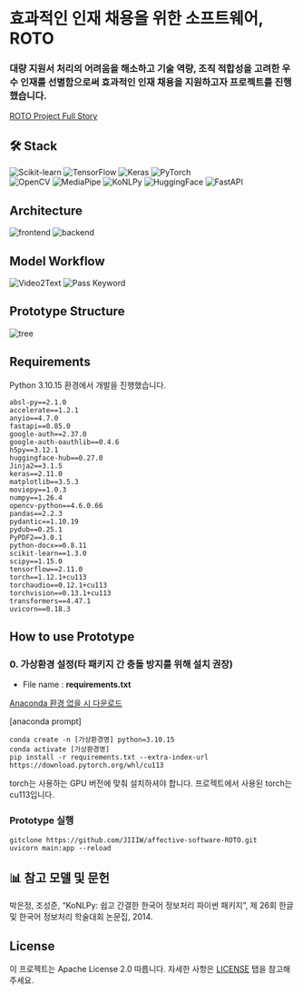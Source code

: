 # 효과적인 인재 채용을 위한 소프트웨어, ROTO
### 대량 지원서 처리의 어려움을 해소하고 기술 역량, 조직 적합성을 고려한 우수 인재를 선별함으로써 효과적인 인재 채용을 지원하고자 프로젝트를 진행했습니다.
[ROTO Project Full Story](https://www.behance.net/gallery/216485353/-ROTO)

## 🛠 Stack

![Scikit-learn](https://img.shields.io/badge/Scikit-leran-F7931E?style=for-the-badge&logo=Scikit-learn&logoColor=white)
![TensorFlow](https://img.shields.io/badge/TensorFlow-%23FF6F00.svg?style=for-the-badge&logo=TensorFlow&logoColor=white)
![Keras](https://img.shields.io/badge/Keras-%23D00000.svg?style=for-the-badge&logo=Keras&logoColor=white)
![PyTorch](https://img.shields.io/badge/PyTorch-EE4C2C?style=for-the-badge&logo=PyTorch&logoColor=white)</br>
![OpenCV](https://img.shields.io/badge/opencv-%23white.svg?style=for-the-badge&logo=opencv&logoColor=white)
![MediaPipe](https://img.shields.io/badge/MediaPipe-0F9D58?style=for-the-badge&logo=Google&logoColor=white)
![KoNLPy](https://img.shields.io/badge/KoNLPy-cc1417?style=for-the-badge&logo=KoNLPy&logoColor=white)
![HuggingFace](https://img.shields.io/badge/HuggingFace-FFD21E?style=for-the-badge&logo=HuggingFace&logoColor=white)
![FastAPI](https://img.shields.io/badge/FastAPI-009688?style=for-the-badge&logo=fastapi&logoColor=white)

## Architecture

![frontend](https://github.com/user-attachments/assets/248c99da-bf88-4d86-86a3-4031c0e02f1e)
![backend](https://github.com/user-attachments/assets/967ce862-a8e2-4164-b38f-b1e3eb47817e)


## Model Workflow

![Video2Text](https://github.com/user-attachments/assets/fd8015e9-b8f2-45b5-afd0-914720f3e4c2)
![Pass Keyword](https://github.com/user-attachments/assets/7682dcc1-1a42-438b-8bd5-4be920bd0941)


## Prototype Structure

![tree](https://github.com/user-attachments/assets/79a9f84c-217a-4db8-b664-b34a4948500e)


## Requirements
Python 3.10.15 환경에서 개발을 진행했습니다.

```
absl-py==2.1.0
accelerate==1.2.1
anyio==4.7.0
fastapi==0.85.0
google-auth==2.37.0
google-auth-oauthlib==0.4.6
h5py==3.12.1
huggingface-hub==0.27.0
Jinja2==3.1.5
keras==2.11.0
matplotlib==3.5.3
moviepy==1.0.3
numpy==1.26.4
opencv-python==4.6.0.66
pandas==2.2.3
pydantic==1.10.19
pydub==0.25.1
PyPDF2==3.0.1
python-docx==0.8.11
scikit-learn==1.3.0
scipy==1.15.0
tensorflow==2.11.0
torch==1.12.1+cu113
torchaudio==0.12.1+cu113
torchvision==0.13.1+cu113
transformers==4.47.1
uvicorn==0.18.3
```

## How to use Prototype
### 0. 가상환경 설정(타 패키지 간 충돌 방지를 위해 설치 권장)
- File name : **requirements.txt**

[Anaconda 환경 없을 시 다운로드](https://www.anaconda.com/download)

[anaconda prompt]
```
conda create -n [가상환경명] python=3.10.15
conda activate [가상환경명]
pip install -r requirements.txt --extra-index-url https://download.pytorch.org/whl/cu113
```
torch는 사용하는 GPU 버전에 맞춰 설치하셔야 합니다. 프로젝트에서 사용된 torch는 cu113입니다.

### Prototype 실행
```
gitclone https://github.com/JIIIW/affective-software-ROTO.git
uvicorn main:app --reload
```


## 📊 참고 모델 및 문헌
박은정, 조성준, “KoNLPy: 쉽고 간결한 한국어 정보처리 파이썬 패키지”, 제 26회 한글 및 한국어 정보처리 학술대회 논문집, 2014.

## License
이 프로젝트는 Apache License 2.0 따릅니다. 자세한 사항은 [LICENSE](https://github.com/JIIIW/affective-software-ROTO/blob/main/LICENSE) 탭을 참고해 주세요.
